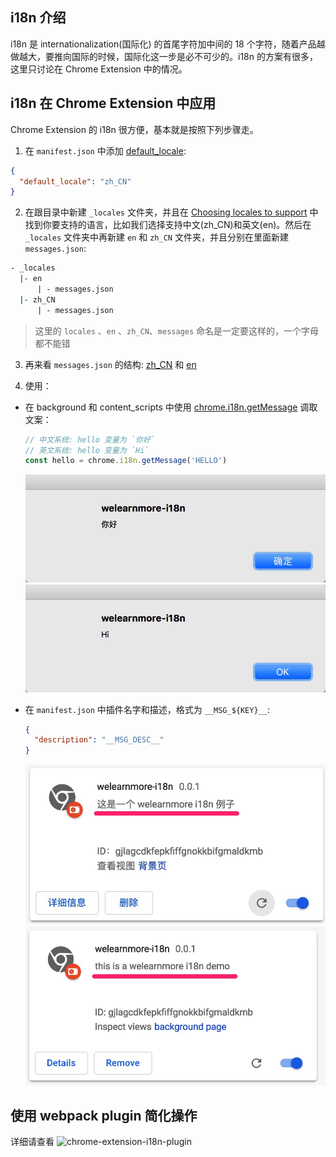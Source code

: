 ## i18n 介绍

i18n 是 internationalization(国际化) 的首尾字符加中间的 18 个字符，随着产品越做越大，要推向国际的时候，国际化这一步是必不可少的。i18n 的方案有很多，这里只讨论在 Chrome Extension 中的情况。

## i18n 在 Chrome Extension 中应用

Chrome Extension 的 i18n 很方便，基本就是按照下列步骤走。

1. 在 `manifest.json` 中添加 [default_locale](https://github.com/welearnmore/chrome-extension-demos/blob/master/i18n/manifest.json#L9):

  ```json
  {
    "default_locale": "zh_CN"
  }
  ```

2. 在跟目录中新建 `_locales` 文件夹，并且在 [Choosing locales to support](https://developer.chrome.com/webstore/i18n?csw=1#localeTable) 中找到你要支持的语言，比如我们选择支持中文(zh_CN)和英文(en)。然后在 `_locales` 文件夹中再新建 `en` 和 `zh_CN` 文件夹，并且分别在里面新建 `messages.json`:

  ```bash
  - _locales
    |- en
        | - messages.json
    |- zh_CN
        | - messages.json
  ```

  > 这里的 `locales` 、`en` 、`zh_CN`、`messages` 命名是一定要这样的，一个字母都不能错

3. 再来看 `messages.json` 的结构: [zh_CN](https://github.com/welearnmore/chrome-extension-demos/blob/master/i18n/_locales/zh_CN/messages.json) 和 [en](https://github.com/welearnmore/chrome-extension-demos/blob/master/i18n/_locales/en/messages.json)

4. 使用：

  * 在 background 和 content_scripts 中使用 [chrome.i18n.getMessage](https://developer.chrome.com/extensions/i18n#method-getMessage) 调取文案：

    ```javascript
    // 中文系统: hello 变量为 `你好`
    // 英文系统: hello 变量为 `Hi`
    const hello = chrome.i18n.getMessage('HELLO')
    ```

    ![zh](../images/i18n-01.jpg)
    ![en](../images/i18n-03.jpg)


  * 在 `manifest.json` 中插件名字和描述，格式为 `__MSG_${KEY}__`:

    ```json
    {
      "description": "__MSG_DESC__"
    }
    ```

    ![zh](../images/i18n-02.jpg)
    ![en](../images/i18n-04.jpg)

## 使用 webpack plugin 简化操作

详细请查看 ![chrome-extension-i18n-plugin](https://github.com/riskers/chrome-extension-i18n-plugin)
